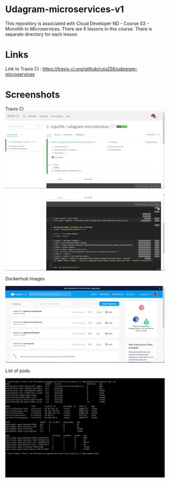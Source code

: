# Udagram-microservices-v1
This repository is associated with Cloud Developer ND - Course 03 - Monolith to Microservices. There are 6 lessons in this course. There is separate directory for each lesson.

# Links
Link to Travis CI : https://travis-ci.org/github/ruju256/udagram-microservices


# Screenshots

Travis CI
![](deployment_images/travis_1.png)

![](deployment_images/travis_2.png)


Dockerhub Images

![](deployment_images/dockerhub_images.png)


List of pods

![](deployment_images/kubectl_all.png)





